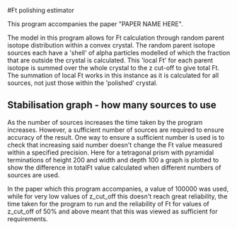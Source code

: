 #Ft polishing estimator

This program accompanies the paper "PAPER NAME HERE".

The model in this program allows for Ft calculation through random parent isotope distribution within a convex crystal.
The random parent isotope sources each have a 'shell' of alpha particles modelled of which the fraction that are outside
the crystal is calculated. This 'local Ft' for each parent isotope is summed over the whole crystal to the z cut-off
to give total Ft. The summation of local Ft works in this instance as it is calculated for all sources, not just those
within the 'polished' crystal.

## Stabilisation graph - how many sources to use

As the number of sources increases the time taken by the program increases. However, a sufficient number of sources are
required to ensure accuracy of the result. One way to ensure a sufficient number is used is to check that increasing
said number doesn't change the Ft value measured within a specified precision. Here for a tetragonal prism with
pyramidal terminations of height 200 and width and depth 100 a graph is plotted to show the difference in totalFt value
calculated when different numbers of sources are used.



In the paper which this program accompanies, a value of 100000
was used, while for very low values of z_cut_off this doesn't reach great reliability, the time taken for the program
to run and the reliability of Ft for values of z_cut_off of 50% and above meant that this was viewed as sufficient for
requirements.